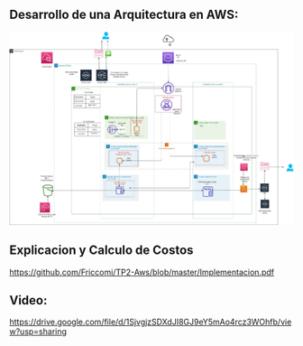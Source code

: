 ## Desarrollo de una Arquitectura en AWS:

![Esta es una imagen](https://github.com/Friccomi/TP2-Aws/blob/master/TP2-AWS.jpg)

## Explicacion y Calculo de Costos

https://github.com/Friccomi/TP2-Aws/blob/master/Implementacion.pdf

## Video:
  
  https://drive.google.com/file/d/1SjvgjzSDXdJI8GJ9eY5mAo4rcz3WOhfb/view?usp=sharing

